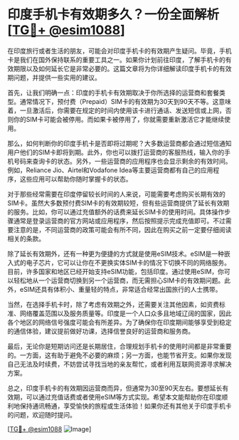 # 印度手机卡有效期多久？一份全面解析[[TG💪+ @esim1088](https://t.me/s/esim1088)]

在印度旅行或者生活的朋友，可能会对印度手机卡的有效期产生疑问。毕竟，手机卡是我们在国外保持联系的重要工具之一。如果你计划前往印度，了解手机卡的有效期限以及如何延长它是非常必要的。这篇文章将为你详细解读印度手机卡的有效期问题，并提供一些实用的建议。

首先，让我们明确一点：印度的手机卡有效期取决于你所选择的运营商和套餐类型。通常情况下，预付费（Prepaid）SIM卡的有效期为30天到90天不等。这意味着，一旦激活后，你需要在规定的时间内使用该卡进行通话、发送短信或上网，否则你的SIM卡可能会被停用。而如果卡被停用了，你就需要重新激活它才能继续使用。

那么，如何判断你的印度手机卡是否即将过期呢？大多数运营商都会通过短信通知用户他们的SIM卡即将到期。此外，你也可以拨打运营商的客服热线，输入你的手机号码来查询卡的状态。另外，一些运营商的应用程序也会显示剩余的有效时间。例如，Reliance Jio、Airtel和Vodafone Idea等主要运营商都有自己的应用程序，这些应用可以帮助你随时掌握卡的状态。

对于那些经常需要在印度停留较长时间的人来说，可能需要考虑购买长期有效的SIM卡。虽然大多数预付费SIM卡的有效期较短，但有些运营商提供了延长有效期的服务。比如，你可以通过充值额外的话费来延长SIM卡的使用时间。具体操作步骤通常是登录运营商的官方网站或应用程序，然后按照提示完成充值即可。不过需要注意的是，不同运营商的政策可能会有所不同，因此在购买之前一定要仔细阅读相关的条款。

除了延长有效期外，还有一种更为便捷的方式就是使用eSIM技术。eSIM是一种嵌入式的电子芯片，它可以让你在不更换实体SIM卡的情况下切换不同的网络服务。目前，许多国家和地区已经开始支持eSIM功能，包括印度。通过使用eSIM，你可以轻松地从一个运营商切换到另一个运营商，而无需担心SIM卡的有效期问题。此外，eSIM还具有体积小、重量轻的特点，非常适合经常出国旅行的人士携带。

当然，在选择手机卡时，除了考虑有效期之外，还需要关注其他因素，如资费标准、网络覆盖范围以及服务质量等。印度是一个人口众多且地域辽阔的国家，因此各个地区的网络信号强度可能会有所差异。为了确保你在印度期间能够享受到稳定的通信体验，建议提前做好功课，选择信誉良好的运营商和服务商。

最后，无论你是短期访问还是长期居住，合理规划手机卡的使用时间都是非常重要的。一方面，这有助于避免不必要的麻烦；另一方面，也能节省开支。如果你发现自己无法及时续费，不妨尝试寻找当地的亲友帮忙，或者利用互联网资源寻求解决方案。

总之，印度手机卡的有效期因运营商而异，但通常为30至90天左右。要想延长有效期，可以通过充值话费或者使用eSIM等方式实现。希望本文能帮助你在印度顺利地保持通讯畅通，享受愉快的旅程或生活体验！如果你还有其他关于印度手机卡的问题，欢迎随时提问。

[[TG💪+ @esim1088](https://t.me/s/esim1088) ![Image](https://i.postimg.cc/4NQfJmqS/Snipaste-2025-05-13-00-14-12.png)]